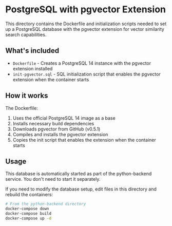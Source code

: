 # PostgreSQL with pgvector Extension

This directory contains the Dockerfile and initialization scripts needed to set up a PostgreSQL database with the pgvector extension for vector similarity search capabilities.

## What's included

- `Dockerfile` - Creates a PostgreSQL 14 instance with the pgvector extension installed
- `init-pgvector.sql` - SQL initialization script that enables the pgvector extension when the container starts

## How it works

The Dockerfile:

1. Uses the official PostgreSQL 14 image as a base
2. Installs necessary build dependencies
3. Downloads pgvector from GitHub (v0.5.1)
4. Compiles and installs the pgvector extension
5. Copies the init script that enables the extension when the container starts

## Usage

This database is automatically started as part of the python-backend service. You don't need to start it separately.

If you need to modify the database setup, edit files in this directory and rebuild the containers:

```bash
# From the python-backend directory
docker-compose down
docker-compose build
docker-compose up -d
```
